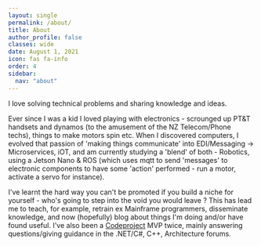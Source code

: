 ```yaml
---
layout: single
permalink: /about/
title: About
author_profile: false
classes: wide
date: August 1, 2021
icon: fas fa-info
order: 4
sidebar:
  nav: "about"
---
```



I love solving technical problems and sharing knowledge and ideas. 

Ever since I was a kid I loved playing with electronics - scrounged up PT&T handsets and dynamos (to the amusement of the NZ Telecom/Phone techs), things to make motors spin etc. When I discovered computers, I evolved that passion of 'making things communicate' into EDI/Messaging -> Microservices, iOT, and am currently studying a 'blend' of both - Robotics, using a Jetson Nano & ROS (which uses mqtt to send 'messages' to electronic components to have some 'action' performed - run a motor, activate a servo for instance). 

I've learnt the hard way you can't be promoted if you build a niche for yourself - who's going to step into the void you would leave ? This has lead me to teach, for example, retrain ex Mainframe programmers, disseminate knowledge, and now (hopefully) blog about things I'm doing and/or have found useful. I've also been a [Codeproject](https://www.codeproject.com/) MVP twice, mainly answering questions/giving guidance in the .NET/C#, C++, Architecture forums.



